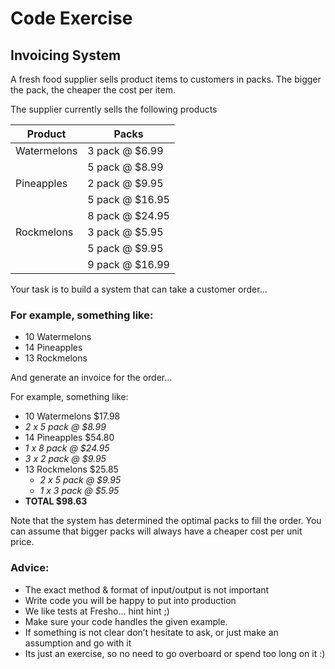 # Code Exercise

## Invoicing System

A fresh food supplier sells product items to customers in packs.
The bigger the pack, the cheaper the cost per item.

The supplier currently sells the following products

| Product     | Packs           |
| ----------- | --------------- |
| Watermelons | 3 pack @ $6.99  |
|             | 5 pack @ $8.99  |
| Pineapples  | 2 pack @ $9.95  |
|             | 5 pack @ $16.95 |
|             | 8 pack @ $24.95 |
| Rockmelons  | 3 pack @ $5.95  |
|             | 5 pack @ $9.95  |
|             | 9 pack @ $16.99 |

Your task is to build a system that can take a customer order...

### For example, something like:

-   10 Watermelons
-   14 Pineapples
-   13 Rockmelons

And generate an invoice for the order...

For example, something like:

-   10 Watermelons $17.98  
  - *2 x 5 pack @ $8.99*  
-   14 Pineapples $54.80  
  - *1 x 8 pack @ $24.95*
  - *3 x 2 pack @ $9.95*
- 13 Rockmelons $25.85
  - *2 x 5 pack @ $9.95*
  - *1 x 3 pack @ $5.95*  
-   **TOTAL $98.63**

Note that the system has determined the optimal packs to fill the order.
You can assume that bigger packs will always have a cheaper cost per unit price.

### Advice:
-   The exact method & format of input/output is not important
-   Write code you will be happy to put into production
-   We like tests at Fresho... hint hint ;)
-   Make sure your code handles the given example.
-   If something is not clear don’t hesitate to ask, or just make an assumption and go with it
-   Its just an exercise, so no need to go overboard or spend too long on it :)
